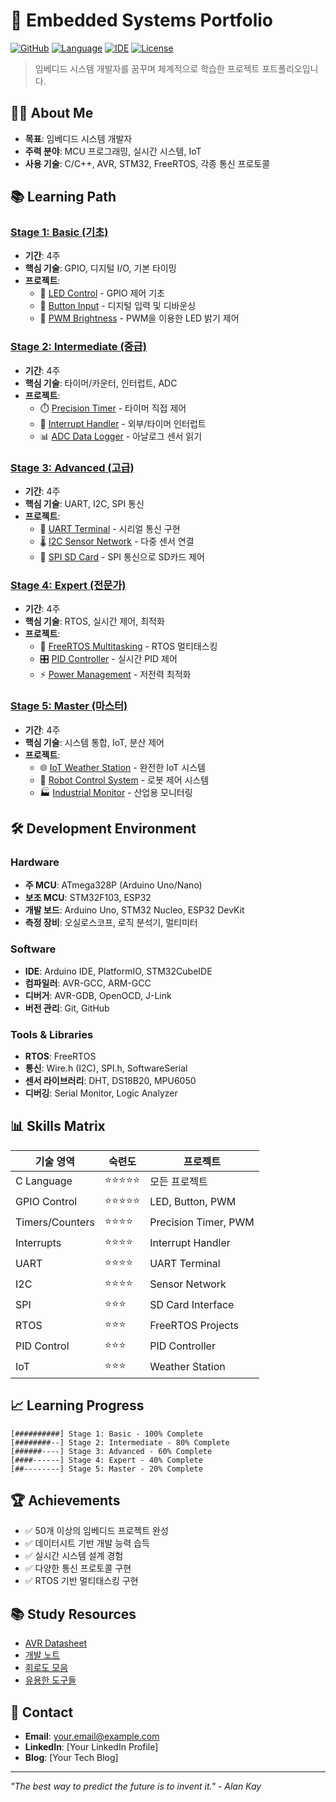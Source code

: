 # 🚀 Embedded Systems Portfolio

[![GitHub](https://img.shields.io/badge/Platform-ATmega328P-blue)]()
[![Language](https://img.shields.io/badge/Language-C%2FC%2B%2B-orange)]()
[![IDE](https://img.shields.io/badge/IDE-Arduino%20%7C%20PlatformIO-green)]()
[![License](https://img.shields.io/badge/License-MIT-yellow)]()

> 임베디드 시스템 개발자를 꿈꾸며 체계적으로 학습한 프로젝트 포트폴리오입니다.

## 👨‍💻 About Me

- **목표**: 임베디드 시스템 개발자
- **주력 분야**: MCU 프로그래밍, 실시간 시스템, IoT
- **사용 기술**: C/C++, AVR, STM32, FreeRTOS, 각종 통신 프로토콜

## 📚 Learning Path

### [Stage 1: Basic (기초)](./01-basic)
- **기간**: 4주
- **핵심 기술**: GPIO, 디지털 I/O, 기본 타이밍
- **프로젝트**:
  - 🔴 [LED Control](./01-basic/01-led-control) - GPIO 제어 기초
  - 🔘 [Button Input](./01-basic/02-button-input) - 디지털 입력 및 디바운싱
  - 🌈 [PWM Brightness](./01-basic/03-pwm-brightness) - PWM을 이용한 LED 밝기 제어

### [Stage 2: Intermediate (중급)](./02-intermediate)
- **기간**: 4주
- **핵심 기술**: 타이머/카운터, 인터럽트, ADC
- **프로젝트**:
  - ⏱️ [Precision Timer](./02-intermediate/01-precision-timer) - 타이머 직접 제어
  - 🎯 [Interrupt Handler](./02-intermediate/02-interrupt-handler) - 외부/타이머 인터럽트
  - 📊 [ADC Data Logger](./02-intermediate/03-adc-logger) - 아날로그 센서 읽기

### [Stage 3: Advanced (고급)](./03-advanced)
- **기간**: 4주
- **핵심 기술**: UART, I2C, SPI 통신
- **프로젝트**:
  - 📡 [UART Terminal](./03-advanced/01-uart-terminal) - 시리얼 통신 구현
  - 🌡️ [I2C Sensor Network](./03-advanced/02-i2c-sensors) - 다중 센서 연결
  - 💾 [SPI SD Card](./03-advanced/03-spi-sdcard) - SPI 통신으로 SD카드 제어

### [Stage 4: Expert (전문가)](./04-expert)
- **기간**: 4주
- **핵심 기술**: RTOS, 실시간 제어, 최적화
- **프로젝트**:
  - 🔄 [FreeRTOS Multitasking](./04-expert/01-freertos-basic) - RTOS 멀티태스킹
  - 🎛️ [PID Controller](./04-expert/02-pid-controller) - 실시간 PID 제어
  - ⚡ [Power Management](./04-expert/03-power-management) - 저전력 최적화

### [Stage 5: Master (마스터)](./05-master)
- **기간**: 4주
- **핵심 기술**: 시스템 통합, IoT, 분산 제어
- **프로젝트**:
  - 🌐 [IoT Weather Station](./05-master/01-iot-weather) - 완전한 IoT 시스템
  - 🤖 [Robot Control System](./05-master/02-robot-control) - 로봇 제어 시스템
  - 🏭 [Industrial Monitor](./05-master/03-industrial-monitor) - 산업용 모니터링

## 🛠️ Development Environment

### Hardware
- **주 MCU**: ATmega328P (Arduino Uno/Nano)
- **보조 MCU**: STM32F103, ESP32
- **개발 보드**: Arduino Uno, STM32 Nucleo, ESP32 DevKit
- **측정 장비**: 오실로스코프, 로직 분석기, 멀티미터

### Software
- **IDE**: Arduino IDE, PlatformIO, STM32CubeIDE
- **컴파일러**: AVR-GCC, ARM-GCC
- **디버거**: AVR-GDB, OpenOCD, J-Link
- **버전 관리**: Git, GitHub

### Tools & Libraries
- **RTOS**: FreeRTOS
- **통신**: Wire.h (I2C), SPI.h, SoftwareSerial
- **센서 라이브러리**: DHT, DS18B20, MPU6050
- **디버깅**: Serial Monitor, Logic Analyzer

## 📊 Skills Matrix

| 기술 영역 | 숙련도 | 프로젝트 |
|---------|--------|---------|
| C Language | ⭐⭐⭐⭐⭐ | 모든 프로젝트 |
| GPIO Control | ⭐⭐⭐⭐⭐ | LED, Button, PWM |
| Timers/Counters | ⭐⭐⭐⭐ | Precision Timer, PWM |
| Interrupts | ⭐⭐⭐⭐ | Interrupt Handler |
| UART | ⭐⭐⭐⭐ | UART Terminal |
| I2C | ⭐⭐⭐⭐ | Sensor Network |
| SPI | ⭐⭐⭐ | SD Card Interface |
| RTOS | ⭐⭐⭐ | FreeRTOS Projects |
| PID Control | ⭐⭐⭐ | PID Controller |
| IoT | ⭐⭐⭐ | Weather Station |

## 📈 Learning Progress

```
[##########] Stage 1: Basic - 100% Complete
[########--] Stage 2: Intermediate - 80% Complete  
[######----] Stage 3: Advanced - 60% Complete
[####------] Stage 4: Expert - 40% Complete
[##--------] Stage 5: Master - 20% Complete
```

## 🏆 Achievements

- ✅ 50개 이상의 임베디드 프로젝트 완성
- ✅ 데이터시트 기반 개발 능력 습득
- ✅ 실시간 시스템 설계 경험
- ✅ 다양한 통신 프로토콜 구현
- ✅ RTOS 기반 멀티태스킹 구현

## 📚 Study Resources

- [AVR Datasheet](./docs/datasheets/)
- [개발 노트](./docs/notes/)
- [회로도 모음](./docs/schematics/)
- [유용한 도구들](./tools/)

## 🤝 Contact

- **Email**: your.email@example.com
- **LinkedIn**: [Your LinkedIn Profile]
- **Blog**: [Your Tech Blog]

---

*"The best way to predict the future is to invent it." - Alan Kay*